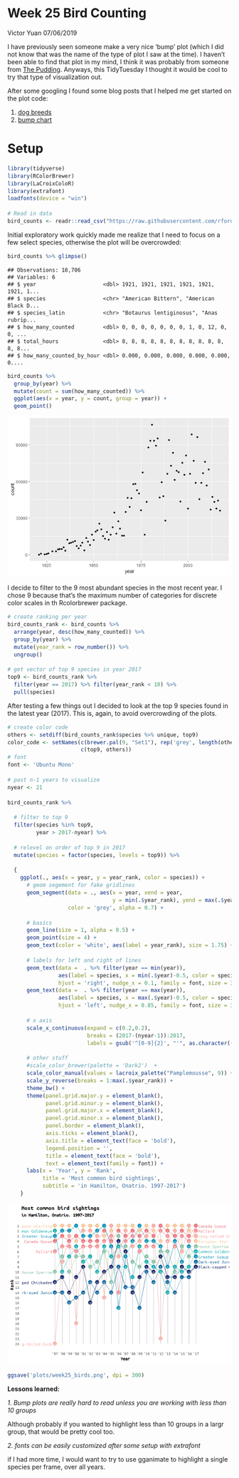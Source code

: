 Week 25 Bird Counting
================
Victor Yuan
07/06/2019

I have previously seen someone make a very nice ‘bump’ plot (which I did
not know that was the name of the type of plot I saw at the time). I
haven’t been able to find that plot in my mind, I think it was probably
from someone from [The Pudding](https://pudding.cool/). Anyways, this
TidyTuesday I thought it would be cool to try that type of visualization
out.

After some googling I found some blog posts that I helped me get started
on the plot code:

1.  [dog breeds](https://luisdva.github.io/rstats/dog-bump-chart/)
2.  [bump chart](https://dominikkoch.github.io/Bump-Chart/)

# Setup

``` r
library(tidyverse)
library(RColorBrewer)
library(LaCroixColoR)
library(extrafont)
loadfonts(device = "win")

# Read in data
bird_counts <- readr::read_csv("https://raw.githubusercontent.com/rfordatascience/tidytuesday/master/data/2019/2019-06-18/bird_counts.csv")
```

Initial exploratory work quickly made me realize that I need to focus on
a few select species, otherwise the plot will be overcrowded:

``` r
bird_counts %>% glimpse()
```

    ## Observations: 18,706
    ## Variables: 6
    ## $ year                     <dbl> 1921, 1921, 1921, 1921, 1921, 1921, 1...
    ## $ species                  <chr> "American Bittern", "American Black D...
    ## $ species_latin            <chr> "Botaurus lentiginosus", "Anas rubrip...
    ## $ how_many_counted         <dbl> 0, 0, 0, 0, 0, 0, 0, 1, 0, 12, 0, 0, ...
    ## $ total_hours              <dbl> 8, 8, 8, 8, 8, 8, 8, 8, 8, 8, 8, 8, 8...
    ## $ how_many_counted_by_hour <dbl> 0.000, 0.000, 0.000, 0.000, 0.000, 0....

``` r
bird_counts %>%
  group_by(year) %>%
  mutate(count = sum(how_many_counted)) %>%
  ggplot(aes(x = year, y = count, group = year)) +
  geom_point()
```

![](week25_birds_files/figure-gfm/unnamed-chunk-2-1.png)<!-- -->

I decide to filter to the 9 most abundant species in the most recent
year. I chose 9 because that’s the maximum number of categories for
discrete color scales in th Rcolorbrewer package.

``` r
# create ranking per year
bird_counts_rank <- bird_counts %>%
  arrange(year, desc(how_many_counted)) %>%
  group_by(year) %>%
  mutate(year_rank = row_number()) %>%
  ungroup()

# get vector of top 9 species in year 2017
top9 <- bird_counts_rank %>%
  filter(year == 2017) %>% filter(year_rank < 10) %>%
  pull(species)
```

After testing a few things out I decided to look at the top 9 species
found in the latest year (2017). This is, again, to avoid overcrowding
of the plots.

``` r
# create color code
others <- setdiff(bird_counts_rank$species %>% unique, top9)
color_code <- setNames(c(brewer.pal(9, "Set1"), rep('grey', length(others))),
                       c(top9, others))
# font
font <- 'Ubuntu Mono'

# past n-1 years to visualize
nyear <- 21

bird_counts_rank %>% 
  
  # filter to top 9
  filter(species %in% top9,
         year > 2017-nyear) %>%
  
  # relevel on order of top 9 in 2017
  mutate(species = factor(species, levels = top9)) %>% 
  
  {
    ggplot(., aes(x = year, y = year_rank, color = species)) +
      # geom segement for fake gridlines
      geom_segment(data = ., aes(x = year, xend = year,
                                 y = min(.$year_rank), yend = max(.$year_rank)),
                   color = 'grey', alpha = 0.7) +
      
      # basics
      geom_line(size = 1, alpha = 0.5) +
      geom_point(size = 4) +
      geom_text(color = 'white', aes(label = year_rank), size = 1.75) +
      
      # labels for left and right of lines
      geom_text(data =  . %>% filter(year == min(year)),
                aes(label = species, x = min(.$year)-0.5, color = species) , 
                hjust = 'right', nudge_x = 0.1, family = font, size = 3.5) +
      geom_text(data =  . %>% filter(year == max(year)),
                aes(label = species, x = max(.$year)-0.5, color = species) , 
                hjust = 'left', nudge_x = 0.85, family = font, size = 3.5) +

      # x axis
      scale_x_continuous(expand = c(0.2,0.2),
                         breaks = (2017-(nyear-1)):2017,
                         labels = gsub('^[0-9]{2}', "'", as.character((2017-(nyear-1)):2017))) +
      
      # other stuff
      #scale_color_brewer(palette = 'Dark2')  +
      scale_color_manual(values = lacroix_palette("Pamplemousse", 9)) +
      scale_y_reverse(breaks = 1:max(.$year_rank)) +
      theme_bw() +
      theme(panel.grid.major.y = element_blank(),
            panel.grid.minor.y = element_blank(),
            panel.grid.major.x = element_blank(),
            panel.grid.minor.x = element_blank(),
            panel.border = element_blank(),
            axis.ticks = element_blank(),
            axis.title = element_text(face = 'bold'),
            legend.position = '',
            title = element_text(face = 'bold'),
            text = element_text(family = font)) +
      labs(x = 'Year', y = 'Rank', 
           title = 'Most common bird sightings',
           subtitle = 'in Hamilton, Onatrio. 1997-2017')
    }
```

![](week25_birds_files/figure-gfm/unnamed-chunk-4-1.png)<!-- -->

``` r
ggsave('plots/week25_birds.png', dpi = 300)
```

**Lessons learned:**

*1. Bump plots are really hard to read unless you are working with less
than 10 groups*

Although probably if you wanted to highlight less than 10 groups in a
largr group, that would be pretty cool too.

*2. fonts can be easily customized after some setup with extrafont*

if I had more time, I would want to try to use gganimate to highlight a
single species per frame, over all years.
